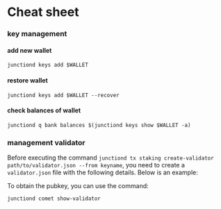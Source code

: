 # Cheat sheet

### key management
#### add new wallet
```
junctiond keys add $WALLET
```
#### restore wallet
```
junctiond keys add $WALLET --recover
```

#### check balances of wallet
```
junctiond q bank balances $(junctiond keys show $WALLET -a)
```

### management validator
Before executing the command `junctiond tx staking create-validator path/to/validator.json --from keyname`, you need to create a `validator.json` file with the following details. Below is an example:

To obtain the pubkey, you can use the command:

```
junctiond comet show-validator
```



